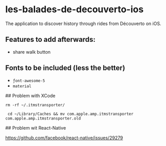 # les-balades-de-decouverto-ios

The application to discover history through rides from Découverto on iOS.


## Features to add afterwards:

* share walk button


## Fonts to be included (less the better)

* `ƒont-awesome-5`
* `material`


## Problem with XCode 

```
rm -rf ~/.itmstransporter/
```


```
 cd ~/Library/Caches && mv com.apple.amp.itmstransporter com.apple.amp.itmstransporter.old
```

## Problem wit React-Native

https://github.com/facebook/react-native/issues/29279